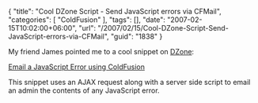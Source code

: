 {
	"title": "Cool DZone Script - Send JavaScript errors via CFMail",
	"categories": [
		"ColdFusion"
	],
	"tags": [],
	"date": "2007-02-15T10:02:00+06:00",
	"url": "/2007/02/15/Cool-DZone-Script-Send-JavaScript-errors-via-CFMail",
	"guid": "1838"
}

My friend James pointed me to a cool snippet on <a href="http://www.dzone.com">DZone</a>:

<a href="http://snippets.dzone.com/posts/show/3156">Email a JavaScript Error using ColdFusion</a>

This snippet uses an AJAX request along with a server side script to email an admin the contents of any JavaScript error.